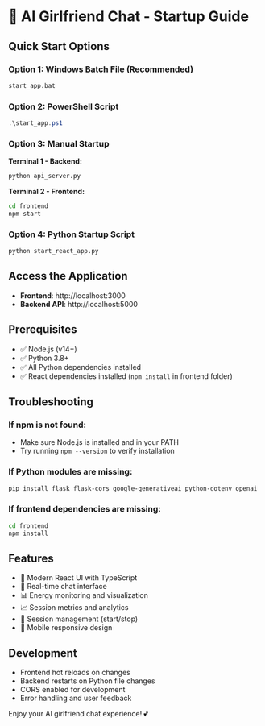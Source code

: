 # 🚀 AI Girlfriend Chat - Startup Guide

## Quick Start Options

### Option 1: Windows Batch File (Recommended)
```bash
start_app.bat
```

### Option 2: PowerShell Script
```powershell
.\start_app.ps1
```

### Option 3: Manual Startup

**Terminal 1 - Backend:**
```bash
python api_server.py
```

**Terminal 2 - Frontend:**
```bash
cd frontend
npm start
```

### Option 4: Python Startup Script
```bash
python start_react_app.py
```

## Access the Application

- **Frontend**: http://localhost:3000
- **Backend API**: http://localhost:5000

## Prerequisites

- ✅ Node.js (v14+)
- ✅ Python 3.8+
- ✅ All Python dependencies installed
- ✅ React dependencies installed (`npm install` in frontend folder)

## Troubleshooting

### If npm is not found:
- Make sure Node.js is installed and in your PATH
- Try running `npm --version` to verify installation

### If Python modules are missing:
```bash
pip install flask flask-cors google-generativeai python-dotenv openai
```

### If frontend dependencies are missing:
```bash
cd frontend
npm install
```

## Features

- 🎨 Modern React UI with TypeScript
- 💬 Real-time chat interface
- 📊 Energy monitoring and visualization
- 📈 Session metrics and analytics
- 🎯 Session management (start/stop)
- 📱 Mobile responsive design

## Development

- Frontend hot reloads on changes
- Backend restarts on Python file changes
- CORS enabled for development
- Error handling and user feedback

Enjoy your AI girlfriend chat experience! 💕
